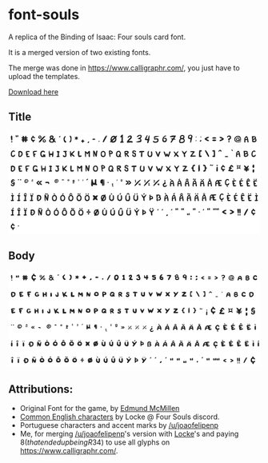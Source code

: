 # font-souls

A replica of the Binding of Isaac: Four souls card font.

It is a merged version of two existing fonts.

The merge was done in https://www.calligraphr.com/, you just have to upload the templates.

[Download here](https://github.com/AssisrMatheus/font-souls/releases)

## Title

![keypress-overlay](./Title/Example.png)

## Body

![keypress-overlay](./Body/Example.png)

## Attributions:

- Original Font for the game, by [Edmund McMillen](https://twitter.com/edmundmcmillen)
- [Common English characters](https://1drv.ms/u/s!AtLmVOLGzZ2oq3rk4jKqLayq108J?e=DdFZcU) by Locke @ Four Souls discord.
- Portuguese characters and accent marks by [/u/joaofelipenp](https://www.reddit.com/r/FourSouls/comments/an9myu/font_for_custom_cards/)
- Me, for merging [/u/joaofelipenp](https://www.reddit.com/r/FourSouls/comments/an9myu/font_for_custom_cards/)'s version with [Locke](https://1drv.ms/u/s!AtLmVOLGzZ2oq3rk4jKqLayq108J?e=DdFZcU)'s and paying $8(that ended up being R$34) to use all glyphs on https://www.calligraphr.com/.
